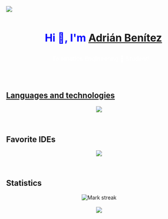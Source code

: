 <img src="https://user-images.githubusercontent.com/73097560/115834477-dbab4500-a447-11eb-908a-139a6edaec5c.gif">
<div id="user-content-toc">
  <ul align="center">
    <summary>
      <h1 style="display: inline-block; color: blue;">Hi 👋, I'm <a href="https://www.linkedin.com/in/adri%C3%A1n-ben%C3%ADtez-rold%C3%A1n-020400218/">Adrián Benítez</h1>
      </br>
      <h3 style="display: inline-block; font-weight: normal; color: #ffffff; margin-top: 10px;">
        Telematics Engineering 📡 Student! 
      &nbsp;&nbsp;
      </h3>
    </summary>
  </ul>
</div>
</br>
<h2>Languages and technologies</h2>
<p align="center">
  <a href="https://skillicons.dev">
    <img src="https://skillicons.dev/icons?i=git,cpp,css,express,github,html,java,js,linux,windows,mongodb,mysql,nextjs,nodejs,postman,py,react,godot,c,raspberrypi,arduino,kotlin,docker,&perline=14" />
  </a>
</p>
&nbsp;&nbsp;
<h2>Favorite IDEs</h2>
<p align="center">
  <a href="https://skillicons.dev">
    <img src="https://skillicons.dev/icons?i=idea,pycharm,clion,androidstudio,&perline=14" />
  </a>
</p>
&nbsp;&nbsp;
<h2>Statistics</h2>
<p align="center">
  <img title="🔥 Get streak stats for your profile at git.io/streak-stats" alt="Mark streak" src="https://github-readme-streak-stats.herokuapp.com/?user=AdrianBR003&theme=dark&hide_border=false" /> 
  <br></br>
  <img align="center" src="https://github-readme-stats.anuraghazra1.vercel.app/api/top-langs/?username=AdrianBR003&theme=dark&hide_border=false&no-bg=true&no-frame=true&langs_count=10"/>
</p>


